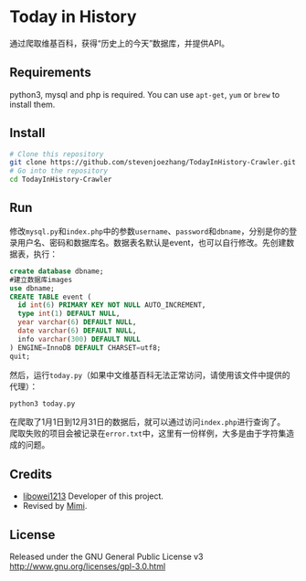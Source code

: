 # Today in History

通过爬取维基百科，获得“历史上的今天”数据库，并提供API。

## Requirements
python3, mysql and php is required. You can use `apt-get`, `yum` or `brew` to install them.

## Install
```bash
# Clone this repository
git clone https://github.com/stevenjoezhang/TodayInHistory-Crawler.git
# Go into the repository
cd TodayInHistory-Crawler
```

## Run
修改`mysql.py`和`index.php`中的参数`username`、`password`和`dbname`，分别是你的登录用户名、密码和数据库名。数据表名默认是event，也可以自行修改。先创建数据表，执行：
```sql
create database dbname;
#建立数据库images
use dbname;
CREATE TABLE event (
  id int(6) PRIMARY KEY NOT NULL AUTO_INCREMENT,
  type int(1) DEFAULT NULL,
  year varchar(6) DEFAULT NULL,
  date varchar(6) DEFAULT NULL,
  info varchar(300) DEFAULT NULL
) ENGINE=InnoDB DEFAULT CHARSET=utf8;
quit;
```
然后，运行`today.py`（如果中文维基百科无法正常访问，请使用该文件中提供的代理）：
```bash
python3 today.py
```
在爬取了1月1日到12月31日的数据后，就可以通过访问`index.php`进行查询了。  
爬取失败的项目会被记录在`error.txt`中，这里有一份样例，大多是由于字符集造成的问题。

## Credits
* [libowei1213](http://libowei.net) Developer of this project.
* Revised by [Mimi](https://zhangshuqiao.org).

## License
Released under the GNU General Public License v3  
http://www.gnu.org/licenses/gpl-3.0.html
